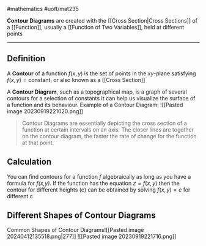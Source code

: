 #mathematics #uoft/mat235 

**Contour Diagrams** are created with the [[Cross Section|Cross Sections]] of a [[Function]], usually a [[Function of Two Variables]], held at different points

---
## Definition
A **Contour** of a function $f(x,y)$ is the set of points in the $xy$-plane satisfying $f(x,y)=\text{constant}$, or also known as a [[Cross Section]]

A **Contour Diagram**, such as a topographical map, is a graph of several contours for a selection of constants
It can help us visualize the surface of a function and its behaviour. 
	Example of a Contour Diagram:
	![[Pasted image 20230919221020.png]]

> Contour Diagrams are essentially depicting the cross section of a function at certain intervals on an axis. The closer lines are together on the contour diagram, the faster the rate of change for the function at that point.

## Calculation
You can find contours for a function *f* algebraically as long as you have a formula for *f(x,y)*. If the function has the equation $z = f(x,y)$ then the contour for different heights (c) can be obtained by solving $f(x,y)=c$ for different c

## Different Shapes of Contour Diagrams

Common Shapes of Contour Diagrams![[Pasted image 20240412135518.png|277]]
	![[Pasted image 20230919221716.png]]